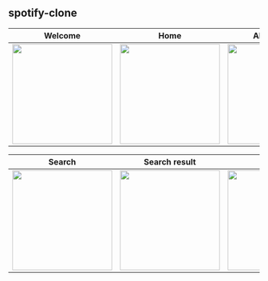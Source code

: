 ## spotify-clone

Welcome                    | Home                      |  Album detail             |   Artist detail
:-------------------------:|:-------------------------:|:-------------------------:|:-------------------------:
<img src="https://github.com/iamoscarliang/spotify-clone/assets/152960326/ce079e90-97b8-4d9e-a460-795617cce25e.png" width="200">|<img src="https://github.com/iamoscarliang/spotify-clone/assets/152960326/83485d6e-a570-4630-afed-9f6d656c9744.png" width="200">|<img src="https://github.com/iamoscarliang/spotify-clone/assets/152960326/6fc850b3-d6b8-4111-ae80-406e0d1bdede.png" width="200">|<img src="https://github.com/iamoscarliang/spotify-clone/assets/152960326/953bfb0b-c00c-4c05-a523-9965bc380820.png" width="200">

Search                     | Search result             |  Library                  |   Playlist detail
:-------------------------:|:-------------------------:|:-------------------------:|:-------------------------:
<img src="https://github.com/iamoscarliang/spotify-clone/assets/152960326/ebff3404-3cdb-45e3-a83a-3b0974ff1dee.png" width="200">|<img src="https://github.com/iamoscarliang/spotify-clone/assets/152960326/53f0298c-777d-4f6f-80d7-5b8b5c485fa9.png" width="200">|<img src="https://github.com/iamoscarliang/spotify-clone/assets/152960326/0c228881-8cd7-4a58-84c5-65bb71a051de.png" width="200">|<img src="https://github.com/iamoscarliang/spotify-clone/assets/152960326/b85c7867-b54c-409b-957c-960249e7b15f.png" width="200">
